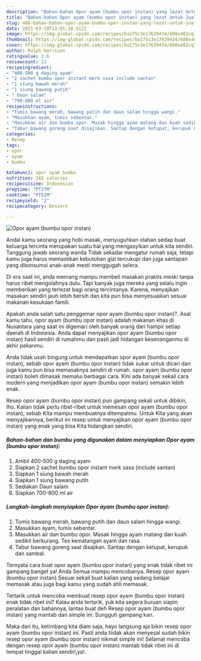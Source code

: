 ```yaml
---
description: "Bahan-bahan Opor ayam (bumbu opor instan) yang lezat Untuk Jualan"
title: "Bahan-bahan Opor ayam (bumbu opor instan) yang lezat Untuk Jualan"
slug: 486-bahan-bahan-opor-ayam-bumbu-opor-instan-yang-lezat-untuk-jualan
date: 2021-03-10T13:01:10.512Z
image: https://img-global.cpcdn.com/recipes/ba175c3e17639434/680x482cq70/opor-ayam-bumbu-opor-instan-foto-resep-utama.jpg
thumbnail: https://img-global.cpcdn.com/recipes/ba175c3e17639434/680x482cq70/opor-ayam-bumbu-opor-instan-foto-resep-utama.jpg
cover: https://img-global.cpcdn.com/recipes/ba175c3e17639434/680x482cq70/opor-ayam-bumbu-opor-instan-foto-resep-utama.jpg
author: Ralph Harrison
ratingvalue: 3.6
reviewcount: 12
recipeingredient:
- "400-500 g daging ayam"
- "2 sachet bumbu opor instant merk sasa include santan"
- "1 siung bawah merah"
- "1 siung bawang putih"
- " Daun salam"
- "700-800 ml air"
recipeinstructions:
- "Tumis bawang merah, bawang putih dan daun salam hingga wangi."
- "Masukkan ayam, tumis sebentar."
- "Masukkan air dan bumbu opor. Masak hingga ayam matang dan kuah sedikit berkurang. Tes kematangan ayam dan rasa."
- "Tabur bawang goreng saat disajikan. Santap dengan ketupat, kerupuk dan sambal."
categories:
- Resep
tags:
- opor
- ayam
- bumbu

katakunci: opor ayam bumbu 
nutrition: 262 calories
recipecuisine: Indonesian
preptime: "PT27M"
cooktime: "PT52M"
recipeyield: "2"
recipecategory: Dessert

---
```



![Opor ayam (bumbu opor instan)](https://img-global.cpcdn.com/recipes/ba175c3e17639434/680x482cq70/opor-ayam-bumbu-opor-instan-foto-resep-utama.jpg)

Andai kamu seorang yang hobi masak, menyuguhkan olahan sedap buat keluarga tercinta merupakan suatu hal yang mengasyikan untuk kita sendiri. Tanggung jawab seorang  wanita Tidak sekadar mengatur rumah saja, tetapi kamu juga harus memastikan kebutuhan gizi tercukupi dan juga santapan yang dikonsumsi anak-anak mesti menggugah selera.

Di era  saat ini, anda memang mampu membeli masakan praktis meski tanpa harus ribet mengolahnya dulu. Tapi banyak juga mereka yang selalu ingin memberikan yang terlezat bagi orang tercintanya. Karena, menyajikan masakan sendiri jauh lebih bersih dan kita pun bisa menyesuaikan sesuai makanan kesukaan famili. 



Apakah anda salah satu penggemar opor ayam (bumbu opor instan)?. Asal kamu tahu, opor ayam (bumbu opor instan) adalah makanan khas di Nusantara yang saat ini digemari oleh banyak orang dari hampir setiap daerah di Indonesia. Anda dapat menyajikan opor ayam (bumbu opor instan) hasil sendiri di rumahmu dan pasti jadi hidangan kesenanganmu di akhir pekanmu.

Anda tidak usah bingung untuk mendapatkan opor ayam (bumbu opor instan), sebab opor ayam (bumbu opor instan) tidak sukar untuk dicari dan juga kamu pun bisa memasaknya sendiri di rumah. opor ayam (bumbu opor instan) boleh dimasak memalui berbagai cara. Kini ada banyak sekali cara modern yang menjadikan opor ayam (bumbu opor instan) semakin lebih enak.

Resep opor ayam (bumbu opor instan) pun gampang sekali untuk dibikin, lho. Kalian tidak perlu ribet-ribet untuk memesan opor ayam (bumbu opor instan), sebab Kita mampu membuatnya ditempatmu. Untuk Kita yang akan menyajikannya, berikut ini resep untuk menyajikan opor ayam (bumbu opor instan) yang enak yang bisa Kita hidangkan sendiri.

<!--inarticleads1-->

##### Bahan-bahan dan bumbu yang digunakan dalam menyiapkan Opor ayam (bumbu opor instan):

1. Ambil 400-500 g daging ayam
1. Siapkan 2 sachet bumbu opor instant merk sasa (include santan)
1. Siapkan 1 siung bawah merah
1. Siapkan 1 siung bawang putih
1. Sediakan  Daun salam
1. Siapkan 700-800 ml air




<!--inarticleads2-->

##### Langkah-langkah menyiapkan Opor ayam (bumbu opor instan):

1. Tumis bawang merah, bawang putih dan daun salam hingga wangi.
1. Masukkan ayam, tumis sebentar.
1. Masukkan air dan bumbu opor. Masak hingga ayam matang dan kuah sedikit berkurang. Tes kematangan ayam dan rasa.
1. Tabur bawang goreng saat disajikan. Santap dengan ketupat, kerupuk dan sambal.




Ternyata cara buat opor ayam (bumbu opor instan) yang enak tidak ribet ini gampang banget ya! Anda Semua mampu mencobanya. Resep opor ayam (bumbu opor instan) Sesuai sekali buat kalian yang sedang belajar memasak atau juga bagi kamu yang sudah ahli memasak.

Tertarik untuk mencoba membuat resep opor ayam (bumbu opor instan) enak tidak ribet ini? Kalau anda tertarik, yuk kita segera buruan siapin peralatan dan bahannya, lantas buat deh Resep opor ayam (bumbu opor instan) yang mantab dan simple ini. Sungguh gampang kan. 

Maka dari itu, ketimbang kita diam saja, hayo langsung aja bikin resep opor ayam (bumbu opor instan) ini. Pasti anda tiidak akan menyesal sudah bikin resep opor ayam (bumbu opor instan) nikmat simple ini! Selamat mencoba dengan resep opor ayam (bumbu opor instan) mantab tidak ribet ini di tempat tinggal kalian sendiri,ya!.

